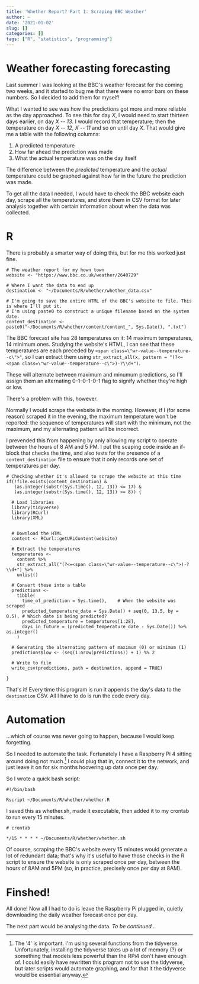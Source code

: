 ```yaml
---
title: 'Whether Report? Part 1: Scraping BBC Weather'
author: ~
date: '2021-01-02'
slug: []
categories: []
tags: ["R", "statistics", "programming"]
---
```


# Weather forecasting forecasting

Last summer I was looking at the BBC's weather forecast for the coming two weeks, and it started to bug me that there were no error bars on these numbers. So I decided to add them for myself!

What I wanted to see was how the predictions got more and more reliable as the day approached. To see this for day *X*, I would need to start thirteen days earlier, on day *X -- 13*. I would record that temperature; then the temperature on day *X -- 12*, *X -- 11* and so on until day *X*. That would give me a table with the following columns:

1. A predicted temperature
1. How far ahead the prediction was made
1. What the actual temperature was on the day itself

The difference between the *predicted* temperature and the *actual* temperature could be graphed against how far in the future the prediction was made.

To get all the data I needed, I would have to check the BBC website each day, scrape all the temperatures, and store them in CSV format for later analysis together with certain information about when the data was collected.

# R

There is probably a smarter way of doing this, but for me this worked just fine. 

```{r, eval = FALSE}
# The weather report for my hown town
website <- "https://www.bbc.co.uk/weather/2640729"

# Where I want the data to end up
destination <- "~/Documents/R/whether/whether_data.csv"

# I'm going to save the entire HTML of the BBC's website to file. This is where I'll put it.
# I'm using paste0 to construct a unique filename based on the system date.
content_destination <- paste0("~/Documents/R/whether/content/content_", Sys.Date(), ".txt")

```

The BBC forecast site has 28 temperatures on it: 14 maximum temperatures, 14 minimum ones. Studying the website's HTML, I can see that these temperatures are each preceded by ```<span class=\"wr-value--temperature--c\">"```, so I can extract them using ```str_extract_all(x, pattern = "(?<=<span class=\"wr-value--temperature--c\">)-?\\d+")```. 

These will alternate between maximum and minumum predictions, so I'll assign them an alternating 0-1-0-1-0-1 flag to signify whether they're high or low.

There's a problem with this, however.

Normally I would scrape the website in the morning. However, if I (for some reason) scraped it in the evening, the maximum temperature won't be reported: the sequence of temperatures will start with the minimum, not the maximum, and my alternating pattern will be incorrect.

I prevended this from happening by only allowing my script to operate between the hours of 8 AM and 5 PM. I put the scaping code inside an if-block that checks the time, and also tests for the presence of a ```content_destination``` file to ensure that it only records one set of temperatures per day.

```{r, eval = FALSE}
# Checking whether it's allowed to scrape the website at this time
if(!file.exists(content_destination) &
   (as.integer(substr(Sys.time(), 12, 13)) <= 17) &
   (as.integer(substr(Sys.time(), 12, 13)) >= 8)) {
   
  # Load libraries
  library(tidyverse)
  library(RCurl)
  library(XML)
  
  
  # Download the HTML
  content <- RCurl::getURLContent(website)

  # Extract the temperatures
  temperatures <- 
    content %>%
    str_extract_all("(?<=<span class=\"wr-value--temperature--c\">)-?\\d+") %>%
    unlist()

  # Convert these into a table
  predictions <- 
    tibble(
      time_of_prediction = Sys.time(),    # When the website was scraped
      predicted_temperature_date = Sys.Date() + seq(0, 13.5, by = 0.5), # Which date is being predicted?
      predicted_temperature = temperatures[1:28],
      days_in_future = (predicted_temperature_date - Sys.Date()) %>% as.integer()
    )

  # Generating the alternating pattern of maximum (0) or minimum (1)
  predictions$low <- (seq(1:nrow(predictions)) + 1) %% 2

  # Write to file
  write_csv(predictions, path = destination, append = TRUE)

}

```

That's it! Every time this program is run it appends the day's data to the ```destination``` CSV. All I have to do is run the code every day.

# Automation

...which of course was never going to happen, because I would keep forgetting.

So I needed to automate the task. Fortunately I have a Raspberry Pi 4 sitting around doing not much.[^1] I could plug that in, connect it to the network, and just leave it on for six months hoovering up data once per day.

So I wrote a quick bash script:

```{bash}
#!/bin/bash

Rscript ~/Documents/R/whether/whether.R
```

I saved this as whether.sh, made it executable, then added it to my crontab to run every 15 minutes.

```
# crontab

*/15 * * * * ~/Documents/R/whether/whether.sh
```

Of course, scraping the BBC's website every 15 minutes would generate a lot of redundant data; that's why it's useful to have those checks in the R script to ensure the website is only scraped once per day, between the hours of 8AM and 5PM (so, in practice, precisely once per day at 8AM).

# Finshed!

All done! Now all I had to do is leave the Raspberry Pi plugged in, quietly downloading the daily weather forecast once per day.

The next part would be analysing the data. *To be continued...*

[^1]: The '4' is important. I'm using several functions from the tidyverse. Unfortunately, installing the tidyverse takes up a lot of memory (?) or something that models less powerful than the RPi4 don't have enough of. I could easily have rewritten this program not to use the tidyverse, but later scripts would automate graphing, and for that it the tidyverse would be essential anyway.
